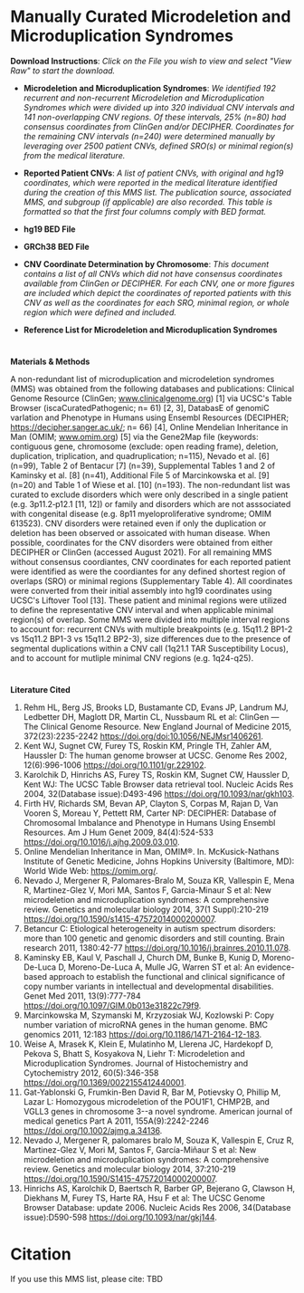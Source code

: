# Manually Curated Microdeletion and Microduplication Syndromes
**Download Instructions**: *Click on the File you wish to view and select "View Raw" to start the download.*
- **Microdeletion and Microduplication Syndromes**: *We identified 192 recurrent and non-recurrent Microdeletion and Microduplication Syndromes which were divided up into 320 individual CNV intervals and 141 non-overlapping CNV regions. Of these intervals, 25% (n=80) had consensus coordinates from ClinGen and/or DECIPHER. Coordinates for the remaining CNV intervals (n=240) were determined manually by leveraging over 2500 patient CNVs, defined SRO(s) or minimal region(s) from the medical literature.*
- **Reported Patient CNVs**: *A list of patient CNVs, with original and hg19 coordinates, which were reported in the medical literature identified during the creation of this MMS list. The publication source, associated MMS, and subgroup (if applicable) are also recorded. This table is formatted so that the first four columns comply with BED format.*
- **hg19 BED File**
- **GRCh38 BED File**

- **CNV Coordinate Determination by Chromosome**: *This document contains a list of all CNVs which did not have consensus coordinates available from ClinGen or DECIPHER. For each CNV, one or more figures are included which depict the coordinates of reported patients with this CNV as well as the coordinates for each SRO, minimal region, or whole region which were defined and included.*
- **Reference List for Microdeletion and Microduplication Syndromes**

# 
**Materials & Methods**

A non-redundant list of microduplication and microdeletion syndromes (MMS) was obtained from the following databases and publications: Clinical Genome Resource (ClinGen; www.clinicalgenome.org) [1] via UCSC's Table Browser (iscaCuratedPathogenic; n= 61) [2, 3], DatabasE of genomiC varIation and Phenotype in Humans using Ensembl Resources (DECIPHER; https://decipher.sanger.ac.uk/; n= 66) [4], Online Mendelian Inheritance in Man (OMIM; www.omim.org) [5] via the Gene2Map file (keywords: contiguous gene, chromosome (exclude: open reading frame), deletion, duplication, triplication, and quadruplication; n=115), Nevado et al. [6] (n=99), Table 2 of Bentacur [7] (n=39), Supplemental Tables 1 and 2 of Kaminsky et al. [8] (n=41), Additional File 5 of Marcinkowska et al. [9] (n=20) and Table 1 of Wiese et al. [10] (n=193). The non-redundant list was curated to exclude disorders which were only described in a single patient (e.g. 3p11.2‐p12.1 [11, 12]) or family and disorders which are not asssociated with congenital disease (e.g. 8p11 myeloproliferative syndrome; OMIM 613523). CNV disorders were retained even if only the duplication or deletion has been observed or assoicated with human disease. When possible, coordinates for the CNV disorders were obtained from either DECIPHER or ClinGen (accessed August 2021). For all remaining MMS without consensus coordiantes, CNV coordinates for each reported patient were identified as were the coordiantes for any defined shortest region of overlaps (SRO) or minimal regions (Supplementary Table 4). All coordinates were converted from their initial assembly into hg19 coordinates using UCSC's Liftover Tool [13]. These patient and minimal regions were utilized to define the representative CNV interval and when applicable minimal region(s) of overlap. Some MMS were divided into multiple interval regions to account for: recurrent CNVs with multiple breakpoints (e.g. 15q11.2 BP1-2 vs 15q11.2 BP1-3 vs 15q11.2 BP2-3), size differences due to the presence of segmental duplications within a CNV call (1q21.1 TAR Susceptibility Locus), and to account for mutliple minimal CNV regions (e.g. 1q24-q25).

#
**Literature Cited**

1.	Rehm HL, Berg JS, Brooks LD, Bustamante CD, Evans JP, Landrum MJ, Ledbetter DH, Maglott DR, Martin CL, Nussbaum RL et al: ClinGen — The Clinical Genome Resource. New England Journal of Medicine 2015, 372(23):2235-2242 https://doi.org/doi:10.1056/NEJMsr1406261.
2.	Kent WJ, Sugnet CW, Furey TS, Roskin KM, Pringle TH, Zahler AM, Haussler D: The human genome browser at UCSC. Genome Res 2002, 12(6):996-1006 https://doi.org/10.1101/gr.229102.
3.	Karolchik D, Hinrichs AS, Furey TS, Roskin KM, Sugnet CW, Haussler D, Kent WJ: The UCSC Table Browser data retrieval tool. Nucleic Acids Res 2004, 32(Database issue):D493-496 https://doi.org/10.1093/nar/gkh103.
4.	Firth HV, Richards SM, Bevan AP, Clayton S, Corpas M, Rajan D, Van Vooren S, Moreau Y, Pettett RM, Carter NP: DECIPHER: Database of Chromosomal Imbalance and Phenotype in Humans Using Ensembl Resources. Am J Hum Genet 2009, 84(4):524-533 https://doi.org/10.1016/j.ajhg.2009.03.010.
5.	Online Mendelian Inheritance in Man, OMIM®. In. McKusick-Nathans Institute of Genetic Medicine, Johns Hopkins University (Baltimore, MD): World Wide Web: https://omim.org/.
6.	Nevado J, Mergener R, Palomares-Bralo M, Souza KR, Vallespin E, Mena R, Martinez-Glez V, Mori MA, Santos F, Garcia-Minaur S et al: New microdeletion and microduplication syndromes: A comprehensive review. Genetics and molecular biology 2014, 37(1 Suppl):210-219 https://doi.org/10.1590/s1415-47572014000200007.
7.	Betancur C: Etiological heterogeneity in autism spectrum disorders: more than 100 genetic and genomic disorders and still counting. Brain research 2011, 1380:42-77 https://doi.org/10.1016/j.brainres.2010.11.078.
8.	Kaminsky EB, Kaul V, Paschall J, Church DM, Bunke B, Kunig D, Moreno-De-Luca D, Moreno-De-Luca A, Mulle JG, Warren ST et al: An evidence-based approach to establish the functional and clinical significance of copy number variants in intellectual and developmental disabilities. Genet Med 2011, 13(9):777-784 https://doi.org/10.1097/GIM.0b013e31822c79f9.
9.	Marcinkowska M, Szymanski M, Krzyzosiak WJ, Kozlowski P: Copy number variation of microRNA genes in the human genome. BMC genomics 2011, 12:183 https://doi.org/10.1186/1471-2164-12-183.
10.	Weise A, Mrasek K, Klein E, Mulatinho M, Llerena JC, Hardekopf D, Pekova S, Bhatt S, Kosyakova N, Liehr T: Microdeletion and Microduplication Syndromes. Journal of Histochemistry and Cytochemistry 2012, 60(5):346-358 https://doi.org/10.1369/0022155412440001.
11.	Gat-Yablonski G, Frumkin-Ben David R, Bar M, Potievsky O, Phillip M, Lazar L: Homozygous microdeletion of the POU1F1, CHMP2B, and VGLL3 genes in chromosome 3--a novel syndrome. American journal of medical genetics Part A 2011, 155A(9):2242-2246 https://doi.org/10.1002/ajmg.a.34136.
12.	Nevado J, Mergener R, palomares bralo M, Souza K, Vallespin E, Cruz R, Martinez-Glez V, Mori M, Santos F, García-Miñaur S et al: New microdeletion and microduplication syndromes: A comprehensive review. Genetics and molecular biology 2014, 37:210-219 https://doi.org/10.1590/S1415-47572014000200007.
13.	Hinrichs AS, Karolchik D, Baertsch R, Barber GP, Bejerano G, Clawson H, Diekhans M, Furey TS, Harte RA, Hsu F et al: The UCSC Genome Browser Database: update 2006. Nucleic Acids Res 2006, 34(Database issue):D590-598 https://doi.org/10.1093/nar/gkj144.


# Citation
If you use this MMS list, please cite: TBD
